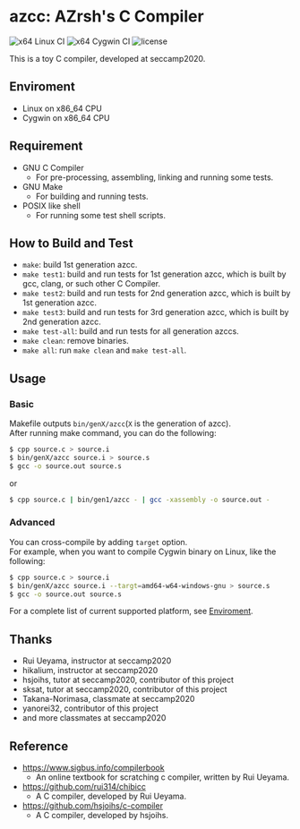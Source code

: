 azcc: AZrsh's C Compiler
====

![x64 Linux CI](https://github.com/azrsh/azcc/workflows/x64%20Linux%20CI/badge.svg)
![x64 Cygwin CI](https://github.com/azrsh/azcc/workflows/x64%20Cygwin%20CI/badge.svg)
![license](https://img.shields.io/github/license/azrsh/azcc)

This is a toy C compiler, developed at seccamp2020.

## Enviroment
+ Linux on x86_64 CPU
+ Cygwin on x86_64 CPU

## Requirement
+ GNU C Compiler
  + For pre-processing, assembling, linking and running some tests.
+ GNU Make
  + For building and running tests.
+ POSIX like shell
  + For running some test shell scripts.

## How to Build and Test
+ `make`: build 1st generation azcc.
+ `make test1`: build and run tests for 1st generation azcc, which is built by gcc, clang, or such other C Compiler.
+ `make test2`: build and run tests for 2nd generation azcc, which is built by 1st generation azcc.
+ `make test3`: build and run tests for 3rd generation azcc, which is built by 2nd generation azcc.
+ `make test-all`: build and run tests for all generation azccs.
+ `make clean`: remove binaries.
+ `make all`: run `make clean` and `make test-all`.

## Usage
### Basic
Makefile outputs `bin/genX/azcc`(`X` is the generation of azcc).  
After running make command, you can do the following: 
```sh
$ cpp source.c > source.i
$ bin/genX/azcc source.i > source.s
$ gcc -o source.out source.s
```
or
```sh
$ cpp source.c | bin/gen1/azcc - | gcc -xassembly -o source.out -
```

### Advanced
You can cross-compile by adding `target` option.  
For example, when you want to compile Cygwin binary on Linux, like the following: 
```sh
$ cpp source.c > source.i
$ bin/genX/azcc source.i --targt=amd64-w64-windows-gnu > source.s
$ gcc -o source.out source.s
```
For a complete list of current supported platform, see [Enviroment](#Enviroment).

## Thanks
+ Rui Ueyama, instructor at seccamp2020
+ hikalium, instructor at seccamp2020
+ hsjoihs, tutor at seccamp2020, contributor of this project
+ sksat, tutor at seccamp2020, contributor of this project
+ Takana-Norimasa, classmate at seccamp2020
+ yanorei32, contributor of this project
+ and more classmates at seccamp2020

## Reference
+ https://www.sigbus.info/compilerbook
  + An online textbook for scratching c compiler, written by Rui Ueyama.
+ https://github.com/rui314/chibicc
  + A C compiler, developed by Rui Ueyama.
+ https://github.com/hsjoihs/c-compiler
  + A C compiler, developed by hsjoihs.
